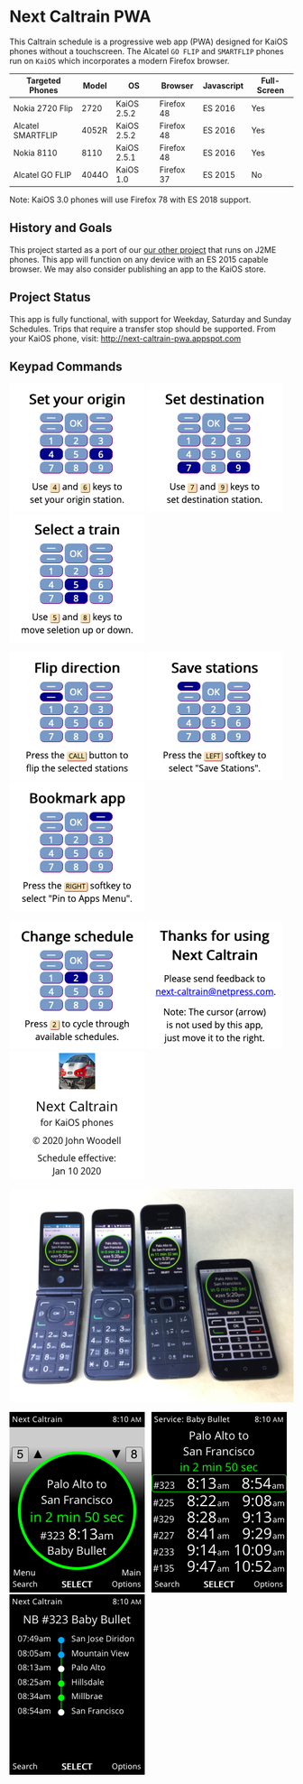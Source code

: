 # Next Caltrain PWA

This Caltrain schedule is a progressive web app (PWA) designed for KaiOS phones without a touchscreen.
The Alcatel `GO FLIP` and `SMARTFLIP` phones run on `KaiOS` which incorporates a modern Firefox browser.

| Targeted Phones   | Model | OS          | Browser    | Javascript | Full-Screen |
| ----------------- | ------|------------ | ---------- | ---------- | ----------- |
| Nokia 2720 Flip   | 2720  | KaiOS 2.5.2 | Firefox 48 | ES 2016    | Yes         |
| Alcatel SMARTFLIP | 4052R | KaiOS 2.5.2 | Firefox 48 | ES 2016    | Yes         |
| Nokia 8110        | 8110  | KaiOS 2.5.1 | Firefox 48 | ES 2016    | Yes         |
| Alcatel GO FLIP   | 4044O | KaiOS 1.0   | Firefox 37 | ES 2015    | No          |

Note: KaiOS 3.0 phones will use Firefox 78 with ES 2018 support.

## History and Goals

This project started as a port of our [our other project](https://github.com/woodie/Caltrain-Schedule-MIDlet)
that runs on J2ME phones. This app will function on any device with an ES 2015 capable browser.
We may also consider publishing an app to the KaiOS store.

## Project Status

This app is fully functional, with support for Weekday, Saturday and Sunday Schedules.
Trips that require a transfer stop should be supported. From your KaiOS phone, visit:
http://next-caltrain-pwa.appspot.com

## Keypad Commands

![alt text](https://raw.githubusercontent.com/woodie/next-caltrain-pwa/master/docs/help0.png)
![alt text](https://raw.githubusercontent.com/woodie/next-caltrain-pwa/master/docs/help1.png)
![alt text](https://raw.githubusercontent.com/woodie/next-caltrain-pwa/master/docs/help2.png)

![alt text](https://raw.githubusercontent.com/woodie/next-caltrain-pwa/master/docs/help3.png)
![alt text](https://raw.githubusercontent.com/woodie/next-caltrain-pwa/master/docs/help4.png)
![alt text](https://raw.githubusercontent.com/woodie/next-caltrain-pwa/master/docs/help5.png)

![alt text](https://raw.githubusercontent.com/woodie/next-caltrain-pwa/master/docs/help6.png)
![alt text](https://raw.githubusercontent.com/woodie/next-caltrain-pwa/master/docs/help7.png)
![alt text](https://raw.githubusercontent.com/woodie/next-caltrain-pwa/master/docs/about.png)

![alt text](https://raw.githubusercontent.com/woodie/next-caltrain-pwa/master/docs/phones.jpg)

![alt text](https://raw.githubusercontent.com/woodie/next-caltrain-pwa/master/docs/hero.png) &nbsp;
![alt text](https://raw.githubusercontent.com/woodie/next-caltrain-pwa/master/docs/grid.png) &nbsp;
![alt text](https://raw.githubusercontent.com/woodie/next-caltrain-pwa/master/docs/trip.png)
